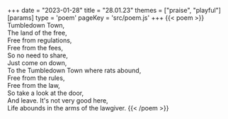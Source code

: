 +++
date = "2023-01-28"
title = "28.01.23"
themes = ["praise", "playful"]
[params]
  type = 'poem'
  pageKey = 'src/poem.js'
+++
{{< poem >}}
Tumbledown Town,  
The land of the free,  
Free from regulations,  
Free from the fees,  
So no need to share,  
Just come on down,  
To the Tumbledown Town where rats abound,  
Free from the rules,  
Free from the law,  
So take a look at the door,  
And leave.
It's not very good here,  
Life abounds in the arms of the lawgiver.
{{< /poem >}}